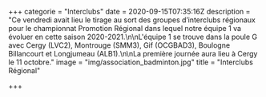 +++
categorie = "Interclubs"
date = 2020-09-15T07:35:16Z
description = "Ce vendredi avait lieu le tirage au sort des groupes d’interclubs régionaux pour le championnat Promotion Régional dans lequel notre équipe 1 va évoluer en cette saison 2020-2021.\n\nL'équipe 1 se trouve dans la poule G avec Cergy (LVC2), Montrouge (SMM3), Gif (OCGBAD3), Boulogne Billancourt et Longjumeau (ALB1).\n\nLa première journée aura lieu à Cergy le 11 octobre."
image = "img/association_badminton.jpg"
title = "Interclubs Régional"

+++
